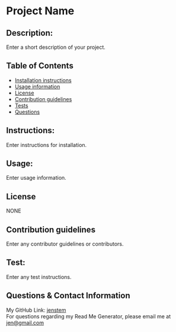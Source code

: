 
# Project Name
##
## Description:
Enter a short description of your project.
##
## Table of Contents
+ [Installation instructions](#instructions)
+ [Usage information](#usage)
+ [License](#license)
+ [Contribution guidelines](#contribution)
+ [Tests](#test)
+ [Questions](#contact)
##
## Instructions:
Enter instructions for installation.
##
## Usage:
Enter usage information.
##
## License
NONE
##
<a id='contribution'></a>
## Contribution guidelines
Enter any contributor guidelines or contributors.
##
## Test:
Enter any test instructions.
##
<a id='contact'></a>
## Questions & Contact Information
My GitHub Link: [jenstem](https://github.com/jenstem)  <br>
For questions regarding my Read Me Generator, please email me at jen@gmail.com

